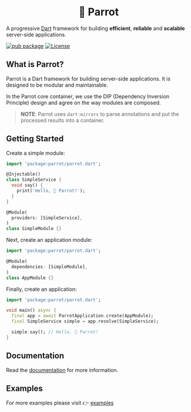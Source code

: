 <h1 align="center">🦜 Parrot</h1>

A progressive [Dart](https://dart.dev) framework for building **efficient**, **reliable** and **scalable** server-side applications.

[![pub package](https://img.shields.io/pub/v/parrot.svg)](https://pub.dev/packages/parrot)
[![License](https://img.shields.io/badge/license-BSD%203--Clause-blue.svg)](LICENSE)

## What is Parrot?

Parrot is a Dart framework for building server-side applications. It is designed to be modular and maintainable.

In the Parrot core container, we use the DIP (Dependency Inversion Principle) design and agree on the way modules are composed.

> **NOTE**: Parrot uses `dart:mirrors` to parse annotations and put the processed results into a container.

## Getting Started

Create a simple module:

```dart
import 'package:parrot/parrot.dart';

@Injectable()
class SimpleService {
  void say() {
    print('Hello, 🦜 Parrot!');
  }
}

@Module(
  providers: [SimpleService],
)
class SimpleModule {}
```

Next, create an application module:

```dart
import 'package:parrot/parrot.dart';

@Module(
  dependencies: [SimpleModule],
)
class AppModule {}
```

Finally, create an application:

```dart
import 'package:parrot/parrot.dart';

void main() async {
  final app = await ParrotApplication.create(AppModule);
  final SimpleService simple = app.resolve(SimpleService);

  simple.say(); // Hello, 🦜 Parrot!
}
```

## Documentation

Read the [documentation](https://parrot.odroe.com) for more information.

## Examples

For more examples please visit 👉 [examples](https://github.com/odroe/parrot/tree/main/examples)
